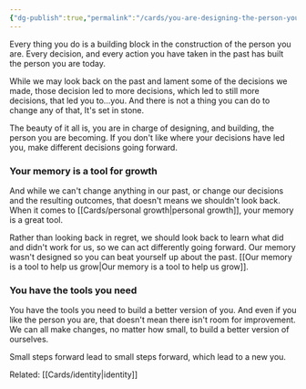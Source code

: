 ```yaml
---
{"dg-publish":true,"permalink":"/cards/you-are-designing-the-person-you-are-becoming/"}
---
```


Every thing you do is a building block in the construction of the person you are. Every decision, and every action you have taken in the past has built the person you are today.

While we may look back on the past and lament some of the decisions we made, those decision led to more decisions, which led to still more decisions, that led you to...you. And there is not a thing you can do to change any of that, It's set in stone.

The beauty of it all is, you are in charge of designing, and building, the person you are becoming. If you don't like where your decisions have led you, make different decisions going forward.

### Your memory is a tool for growth

And while we can't change anything in our past, or change our decisions and the resulting outcomes, that doesn't means we shouldn't look back. When it comes to [[Cards/personal growth\|personal growth]], your memory is a great tool. 

Rather than looking back in regret, we should look back to learn what did and didn't work for us, so we can act differently going forward. Our memory wasn't designed so you can beat yourself up about the past. [[Our memory is a tool to help us grow\|Our memory is a tool to help us grow]].

### You have the tools you need

You have the tools you need to build a better version of you. And even if you like the person you are, that doesn't mean there isn't room for improvement. We can all make changes, no matter how small, to build a better version of ourselves. 

Small steps forward lead to small steps forward, which lead to a new you.

Related: [[Cards/identity\|identity]]
